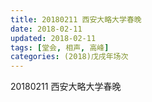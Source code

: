 ```yaml
---
title: 20180211 西安大略大学春晚 
date: 2018-02-11
updated: 2018-02-11
tags: [堂会, 相声, 高峰] 
categories: (2018)戊戌年场次 
---
```

20180211 西安大略大学春晚 